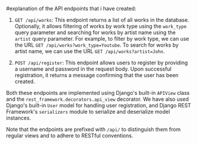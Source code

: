 #explanation of  the API endpoints that i have created:

1. `GET /api/works`: This endpoint returns a list of all works in the database. Optionally, it allows filtering of works by work type using the `work_type` query parameter and searching for works by artist name using the `artist` query parameter. For example, to filter by work type, we can use the URL `GET /api/works?work_type=Youtube`. To search for works by artist name, we can use the URL `GET /api/works?artist=John`.

2. `POST /api/register`: This endpoint allows users to register by providing a username and password in the request body. Upon successful registration, it returns a message confirming that the user has been created.

Both these endpoints are implemented using Django's built-in `APIView` class and the `rest_framework.decorators.api_view` decorator. We have also used Django's built-in `User` model for handling user registration, and Django REST Framework's `serializers` module to serialize and deserialize model instances. 

Note that the endpoints are prefixed with `/api/` to distinguish them from regular views and to adhere to RESTful conventions.
